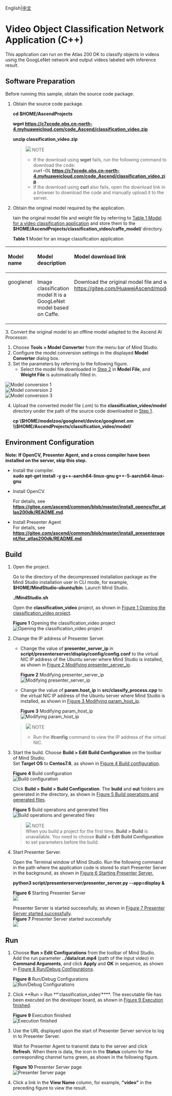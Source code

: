English|[中文](README.md)

# Video Object Classification Network Application (C++)<a name="ZH-CN_TOPIC_0219122211"></a>

This application can run on the Atlas 200 DK to classify objects in videos using the GoogLeNet network and output videos labeled with inference result.


## Software Preparation<a name="zh-cn_topic_0219108795_section181111827718"></a>

Before running this sample, obtain the source code package.

1. <a name="zh-cn_topic_0228757084_section8534138124114"></a>Obtain the source code package.
   
   **cd $HOME/AscendProjects**
   
   **wget https://c7xcode.obs.cn-north-4.myhuaweicloud.com/code_Ascend/classification_video.zip**
   
   **unzip classification_video.zip**
   
   > ![](public_sys-resources/icon-note.gif) NOTE
   > - If the download using **wget** fails, run the following command to download the code:   
   **curl -OL https://c7xcode.obs.cn-north-4.myhuaweicloud.com/code_Ascend/classification_video.zip**
   > - If the download using **curl** also fails, open the download link in a browser to download the code and manually upload it to the server.
    
2. <a name="zh-cn_topic_0219108795_li2074865610364"></a>Obtain the original model required by the application.

   tain the original model file and weight file by referring to [Table 1 Model for a video classification application](#zh-cn_topic_0219108795_table19942111763710) and store them to the **$HOME/AscendProjects/classification_video/caffe_model/** directory.

     **Table 1** Model for an image classification application

<a name="zh-cn_topic_0219108795_table19942111763710"></a>

<table><thead align="left"><tr id="zh-cn_topic_0219108795_row611318123710"><th class="cellrowborder" valign="top" width="11.959999999999999%" id="mcps1.2.4.1.1"><p id="zh-cn_topic_0219108795_p81141820376"><a name="zh-cn_topic_0219108795_p81141820376"></a><a name="zh-cn_topic_0219108795_p81141820376"></a>Model name</p>
</th>
<th class="cellrowborder" valign="top" width="8.07%" id="mcps1.2.4.1.2"><p id="zh-cn_topic_0219108795_p13181823711"><a name="zh-cn_topic_0219108795_p13181823711"></a><a name="zh-cn_topic_0219108795_p13181823711"></a>Model description</p>
</th>
<th class="cellrowborder" valign="top" width="79.97%" id="mcps1.2.4.1.3"><p id="zh-cn_topic_0219108795_p1717182378"><a name="zh-cn_topic_0219108795_p1717182378"></a><a name="zh-cn_topic_0219108795_p1717182378"></a>Model download link</p>
</th>
</tr>
</thead>
<tbody><tr id="zh-cn_topic_0219108795_row1119187377"><td class="cellrowborder" valign="top" width="11.959999999999999%" headers="mcps1.2.4.1.1 "><p id="zh-cn_topic_0219108795_p4745165253920"><a name="zh-cn_topic_0219108795_p4745165253920"></a><a name="zh-cn_topic_0219108795_p4745165253920"></a>googlenet</p>
</td>
<td class="cellrowborder" valign="top" width="8.07%" headers="mcps1.2.4.1.2 "><p id="zh-cn_topic_0219108795_p1874515218391"><a name="zh-cn_topic_0219108795_p1874515218391"></a><a name="zh-cn_topic_0219108795_p1874515218391"></a>Image classification model
It is a GoogLeNet model based on Caffe.</p>

</td>
<td class="cellrowborder" valign="top" width="79.97%" headers="mcps1.2.4.1.3 "><p id="zh-cn_topic_0219108795_p611318163718"><a name="zh-cn_topic_0219108795_p611318163718"></a><a name="zh-cn_topic_0219108795_p611318163718"></a>Download the original model file and weight file by referring to README_en.md at <a href="https://gitee.com/HuaweiAscend/models/blob/master/computer_vision/classification/googlenet/README_en.md" target="_blank" rel="noopener noreferrer">https://gitee.com/HuaweiAscend/models/blob/master/computer_vision/classification/googlenet/README_en.md</a>. </p>
</td>
</tr>
</tbody>
</table>
3. Convert the original model to an offline model adapted to the Ascend AI Processor.
   
   1. Choose **Tools \> Model Converter** from the menu bar of Mind Studio.
   2. Configure the model conversion settings in the displayed **Model Converter** dialog box.
   3. Set the parameters by referring to the following figure.
      - Select the model file downloaded in [Step 2](#zh-cn_topic_0219108795_li2074865610364) in **Model File**, and **Weight File** is automatically filled in.
   
   ![](figures/模型转换1.png "Model conversion 1")  
   ![](figures/模型转换2.png "Model conversion 2")  
   ![](figures/模型转换3.png "Model conversion 3")

4. Upload the converted model file (.om) to the **classification_video/model** directory under the path of the source code downloaded in [Step 1](#zh-cn_topic_0228757084_section8534138124114).
   
   **cp \\$HOME/modelzoo/googlenet/device/googlenet.om \\$HOME/AscendProjects/classification_video/model/**

## Environment Configuration

**Note: If OpenCV, Presenter Agent, and a cross compiler have been installed on the server, skip this step.**

- Install the compiler.  
  **sudo apt-get install -y g++\-aarch64-linux-gnu g++\-5-aarch64-linux-gnu** 

- Install OpenCV.
  
  For details, see **https://gitee.com/ascend/common/blob/master/install_opencv/for_atlas200dk/README.md**.

- Install Presenter Agent  
   For details, see **https://gitee.com/ascend/common/blob/master/install_presenteragent/for_atlas200dk/README.md**.

## Build<a name="zh-cn_topic_0219108795_section3723145213347"></a>

1. Open the project.
   
   Go to the directory of the decompressed installation package as the Mind Studio installation user in CLI mode, for example, **$HOME/MindStudio-ubuntu/bin**. Launch Mind Studio.
   
   **./MindStudio.sh**
   
   Open the **classification_video** project, as shown in [Figure 1 Opening the classification_video project](#zh-cn_topic_0228461902_zh-cn_topic_0203223265_fig11106241192810).
   
   **Figure 1** Opening the classification_video project<a name="zh-cn_topic_0228461902_zh-cn_topic_0203223265_fig11106241192810"></a>  
   ![](figures/打开classification_video工程1.png "Opening the classification_video project")

2. Change the IP address of Presenter Server.
   
   - Change the value of **presenter_server_ip** in **script/presenterserver/display/config/config.conf** to the virtual NIC IP address of the Ubuntu server where Mind Studio is installed, as shown in [Figure 2 Modifying presenter_server_ip](#zh-cn_topic_0228461902_zh-cn_topic_0203223265_fig1110624110).
   
     **Figure 2** Modifying presenter_server_ip<a name="zh-cn_topic_0228461902_zh-cn_topic_0203223265_fig1110624110"></a>  
     ![](figures/presenter_server_ip.png "Modifying presenter_server_ip")
   
   - Change the value of **param.host_ip** in **src/classify_process.cpp** to the virtual NIC IP address of the Ubuntu server where Mind Studio is installed, as shown in [Figure 3 Modifying param_host_ip](#zh-cn_topic_0228461902_zh-cn_topic_0203223265_fig11).
   
     **Figure 3** Modifying param_host_ip<a name="zh-cn_topic_0228461902_zh-cn_topic_0203223265_fig11"></a>  
     ![](figures/param_host_ip.png "Modifying param_host_ip")
   
   > ![](public_sys-resources/icon-note.gif) NOTE
   > 
   > - Run the **ifconfig** command to view the IP address of the virtual NIC.

3. Start the build. Choose **Build \> Edit Build Configuration** on the toolbar of Mind Studio.   
Set **Target OS** to **Centos7.6**, as shown in [Figure 4 Build configuration](#zh-cn_topic_0203223265_fig17414647130).
   
   **Figure 4** Build configuration<a name="zh-cn_topic_0203223265_fig17414647130"></a>  
   ![](figures/配置build1.png "Build configuration")
   
   Click **Build \> Build \> Build Configuration**. The **build** and **out** folders are generated in the directory, as shown in [Figure 5 Build operations and generated files](#zh-cn_topic_0203223265_fig1741464713019).
   
   **Figure 5** Build operations and generated files<a name="zh-cn_topic_0203223265_fig1741464713019"></a>  
   ![](figures/编译操作及生成文件1.png "Build operations and generated files")
   
   > ![](public_sys-resources/icon-notice.gif) NOTE   
   When you build a project for the first time, **Build \> Build** is unavailable. You need to choose **Build \> Edit Build Configuration** to set parameters before the build.

4. Start Presenter Server.
   
   Open the Terminal window of Mind Studio. Run the following command in the path where the application code is stored to start Presenter Server in the background, as shown in [Figure 6 Starting Presenter Server.](#zh-cn_topic_0228461904_zh-cn_topic_0203223294_fig423515251067)
   
   **python3 script/presenterserver/presenter_server.py --app=display &**
   
   **Figure 6** Starting Presenter Server<a name="zh-cn_topic_0228461904_zh-cn_topic_0203223294_fig423515251067"></a>  
   ![](figures/presentserver11.png)
   
   Presenter Server is started successfully, as shown in [Figure 7 Presenter Server started successfully](#zh-cn_topic_0228461904_zh-cn_topic_0203223294_fig423).   
   **Figure 7** Presenter Server started successfully<a name="zh-cn_topic_0228461904_zh-cn_topic_0203223294_fig423"></a>  
   ![](figures/presentserver21.png)

## Run<a name="zh-cn_topic_0219108795_section1620073406"></a>

1. Choose **Run \> Edit Configurations** from the toolbar of Mind Studio.   
   Add the run parameter **../data/cat.mp4** (path of the input video) in **Command Arguments**, and click **Apply** and **OK** in sequence, as shown in [Figure 8 Run/Debug Configurations](#zh-cn_topic_0203223265_fig93931954162720).
   
   **Figure 8** Run/Debug Configurations<a name="zh-cn_topic_0203223265_fig93931954162720"></a>  
   ![](figures/配置run1.png "Run/Debug Configurations")

2. Click **Run \> Run **'classification_video’****. The executable file has been executed on the developer board, as shown in [Figure 9 Execution finished](#zh-cn_topic_0203223265_fig93931954162719).
   
   **Figure 9** Execution finished<a name="zh-cn_topic_0203223265_fig93931954162719"></a>  
   ![](figures/程序已执行示意图1.png "Execution finished")

3. Use the URL displayed upon the start of Presenter Server service to log in to Presenter Server.
   
   Wait for Presenter Agent to transmit data to the server and click **Refresh**. When there is data, the icon in the **Status** column for the corresponding channel turns green, as shown in the following figure.
   
   **Figure 10** Presenter Server page<a name="zh-cn_topic_0228461904_zh-cn_topic_0203223294_fig113691556202312"></a>  
   ![](figures/Presenter-Server界面.png "Presenter Server page")

4. Click a link in the **View Name** column, for example, **"video"** in the preceding figure to view the result.

